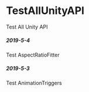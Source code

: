 # TestAllUnityAPI
Test All Unity API

##### 2019-5-4
Test AspectRatioFitter

##### 2019-5-3

Test AnimationTriggers



